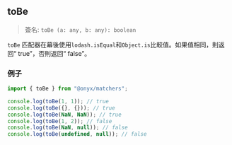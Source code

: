 ## toBe

> 簽名: `toBe (a: any, b: any): boolean`

`toBe` 匹配器在幕後使用`lodash.isEqual`和`Object.is`比較值。如果值相同，則返回“ true”，否則返回“ false”。

### 例子

```ts
import { toBe } from "@onyx/matchers";

console.log(toBe(1, 1)); // true
console.log(toBe({}, {})); // true
console.log(toBe(NaN, NaN)); // true
console.log(toBe(1, 2)); // false
console.log(toBe(NaN, null)); // false
console.log(toBe(undefined, null)); // false
```
